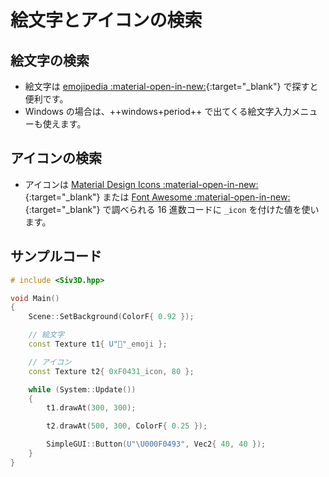 # 絵文字とアイコンの検索

## 絵文字の検索

- 絵文字は [emojipedia :material-open-in-new:](https://emojipedia.org/){:target="_blank"} で探すと便利です。
- Windows の場合は、++windows+period++ で出てくる絵文字入力メニューも使えます。

## アイコンの検索

- アイコンは [Material Design Icons :material-open-in-new:](https://pictogrammers.com/library/mdi/){:target="_blank"} または [Font Awesome :material-open-in-new:](https://fontawesome.com/v5/search?o=r&m=free){:target="_blank"} で調べられる 16 進数コードに `_icon` を付けた値を使います。

## サンプルコード

```cpp
# include <Siv3D.hpp>

void Main()
{
	Scene::SetBackground(ColorF{ 0.92 });

	// 絵文字
	const Texture t1{ U"🍔"_emoji };

	// アイコン
	const Texture t2{ 0xF0431_icon, 80 };

	while (System::Update())
	{
		t1.drawAt(300, 300);

		t2.drawAt(500, 300, ColorF{ 0.25 });

		SimpleGUI::Button(U"\U000F0493", Vec2{ 40, 40 });
	}
}
```